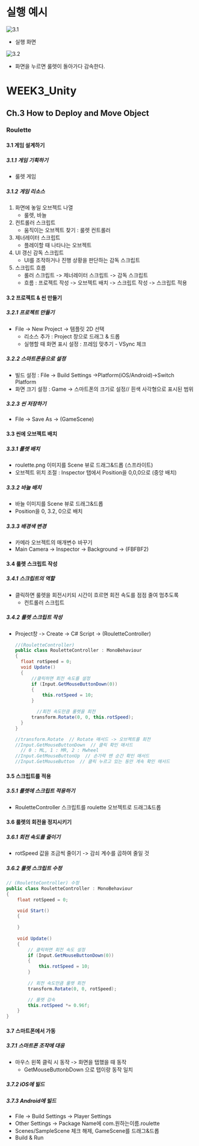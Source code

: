 # 실행 예시

![3.1](C:\Users\User\Desktop\3.1.jpg)

- 실행 화면



![3.2](C:\Users\User\Desktop\3.2.jpg)

- 화면을 누르면 룰렛이 돌아가다 감속한다.





# WEEK3_Unity

## Ch.3 How to Deploy and Move Object

### Roulette

#### 3.1 게임 설계하기

##### 3.1.1 게임 기획하기

- 룰렛 게임



##### 3.1.2 게임 리소스

1. 화면에 놓일 오브젝트 나열
   - 룰렛, 바늘
2. 컨트롤러 스크립트
   - 움직이는 오브젝트 찾기 : 룰렛 컨트롤러
3. 제너레이터 스크립트
   - 플레이할 때 나타나는 오브젝트
4. UI 갱신 감독 스크립트
   - UI를 조작하거나 진행 상황을 판단하는 감독 스크립트
5. 스크립트 흐름
   - 롤러 스크립트 -> 제너레이터 스크립트 -> 감독 스크립트
   - 흐름 : 프로젝트 작성 -> 오브젝트 배치 -> 스크립트 작성 -> 스크립트 적용



#### 3.2 프로젝트 & 씬 만들기

##### 3.2.1 프로젝트 만들기

- File -> New Project -> 템플릿 2D 선택
  - 리소스 추가 : Project 창으로 드래그 & 드롭
  - 실행할 때 화면 표시 설정 : 프레임 맞추기 - VSync 체크



##### 3.2.2 스마트폰용으로 설정

- 빌드 설정 : File -> Build Settings ->Platform(iOS/Android)->Switch Platform
- 화면 크기 설정 : Game -> 스마트폰의 크기로 설정// 흰색 사각형으로 표시된 범위



##### 3.2.3 씬 저장하기

- File -> Save As -> (GameScene)



#### 3.3 씬에 오브젝트 배치

##### 3.3.1 룰렛 배치

- roulette.png 이미지를 Scene 뷰로 드래그&드롭 (스프라이트)
- 오브젝트 위치 조절 : Inspector 탭에서 Position을 0,0,0으로 (중앙 배치)



##### 3.3.2 바늘 배치

- 바늘 이미지를 Scene 뷰로 드래그&드롭
- Position을 0, 3.2, 0으로 배치



##### 3.3.3 배경색 변경

- 카메라 오브젝트의 매개변수 바꾸기
- Main Camera -> Inspector -> Background -> (FBFBF2)





#### 3.4 룰렛 스크립트 작성

##### 3.4.1 스크립트의 역할

- 클릭하면 룰렛을 회전시키되 시간이 흐르면 회전 속도를 점점 줄여 멈추도록
  - 컨트롤러 스크립트



##### 3.4.2 룰렛 스크립트 작성

- Project창 -> Create -> C# Script -> (RouletteController)

  ```c#
  //(RouletteController)
  public class RouletteController : MonoBehaviour
  {
  	float rotSpeed = 0;
  	void Update()
  	{
  		//클릭하면 회전 속도를 설정
  		if (Input.GetMouseButtonDown(0))
  		{
   			this.rotSpeed = 10;
  		}
  
          //회전 속도만큼 룰렛을 회전
  		transform.Rotate(0, 0, this.rotSpeed);
  	}
  }
  
  //transform.Rotate  // Rotate 매서드 -> 오브젝트를 회전
  //Input.GetMouseButtonDown  // 클릭 확인 매서드
  	// 0 : ML, 1 : MR, 2 : Mwheel
  //Input.GetMouseButtonUp  // 손가락 뗀 순간 확인 매서드
  //Input.GetMouseButton  // 클릭 누르고 있는 동안 계속 확인 매서드
  ```





#### 3.5 스크립트를 적용

##### 3.5.1 룰렛에 스크립트 적용하기

- RouletteController 스크립트를 roulette 오브젝트로 드래그&드롭





#### 3.6 룰렛의 회전을 정지시키기

##### 3.6.1 회전 속도를 줄이기

- rotSpeed 값을 조금씩 줄이기 -> 감쇠 계수를 곱하여 줄일 것



##### 3.6.2 룰렛 스크립트 수정

```c#
// (RouletteController) 수정
public class RouletteController : MonoBehaviour
{
    float rotSpeed = 0;

    void Start()
	{
        
	}
    
	void Update()
	{
		// 클릭하면 회전 속도 설정
		if (Input.GetMouseButtonDown(0))
		{
 			this.rotSpeed = 10;
		}
        
		// 회전 속도만큼 룰렛 회전
		transform.Rotate(0, 0, rotSpeed);

        // 룰렛 감속
		this.rotSpeed *= 0.96f;
	}
}
```





#### 3.7 스마트폰에서 가동

##### 3.7.1 스마트폰 조작에 대응

- 마우스 왼쪽 클릭 시 동작 -> 화면을 탭했을 때 동작
  - GetMouseButtonbDown 으로 탭이랑 동작 일치



##### 3.7.2 iOS에 빌드

##### 3.7.3 Android에 빌드

- File -> Build Settings -> Player Settings
- Other Settings -> Package Name에 com.원하는이름.roulette
- Scenes/SampleScene 체크 해제, GameScene를 드래그&드롭
- Build & Run 

